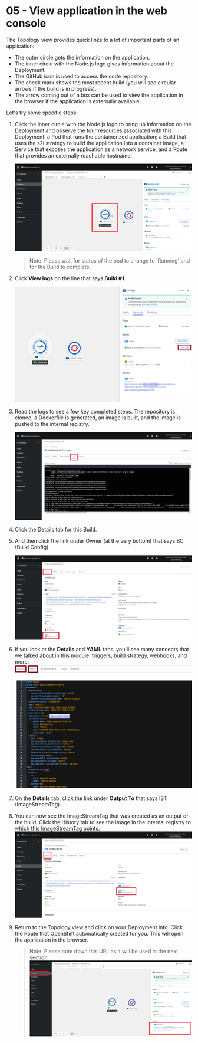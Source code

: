 # 05 - View application in the web console

The Topology view provides quick links to a lot of important parts of an application:

* The outer circle gets the information on the application.
* The inner circle with the Node.js logo gives information about the Deployment.
* The GitHub icon is used to access the code repository.
* The check mark shows the most recent build (you will see circular arrows if the build is in progress).
* The arrow coming out of a box can be used to view the application in the browser if the application is externally available.

Let's try some specific steps:

1. Click the inner circle with the Node.js logo to bring up information on the Deployment and observe the four resources associated with this Deployment: a Pod that runs the containerized application; a Build that uses the s2i strategy to build the application into a container image; a Service that exposes the application as a network service; and a Route that provides an externally reachable hostname.

    ![x](week4_Step5.2.png)
    > Note: Please wait for status of the pod to change to 'Running' and for the Build to complete.

2. Click **View logs** on the line that says **Build #1**.

    ![x](viewapp_3.png)
   
3. Read the logs to see a few key completed steps. The repository is cloned, a Dockerfile is generated, an image is built, and the image is pushed to the internal registry.

   ![x](week4_Step5.4.png)

4. Click the Details tab for this Build.

5. And then click the link under Owner (at the very bottom) that says BC (Build Config).

   ![x](week4_Step5.6.png)

6. If you look at the **Details** and **YAML** tabs, you'll see many concepts that we talked about in this module: triggers, build strategy, webhooks, and more.
    ![x](viewapp_7.png)

7. On the **Details** tab, click the link under **Output To** that says IST (ImageStreamTag).

8. You can now see the ImageStreamTag that was created as an output of the build. Click the History tab to see the image in the internal registry to which this ImageStreamTag points.
   ![x](week4_Step5.8.png)

9. Return to the Topology view and click on your Deployment info. Click the Route that OpenShift automatically created for you. This will open the application in the browser.

   > Note: Please note down this URL as it will be used in the next section
   ![x](week4_Step5.10.png)
